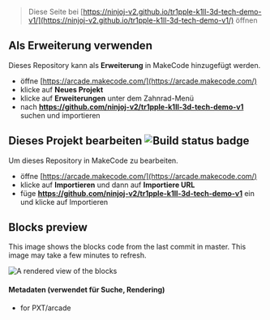  


> Diese Seite bei [https://ninjoj-v2.github.io/tr1pple-k1ll-3d-tech-demo-v1/](https://ninjoj-v2.github.io/tr1pple-k1ll-3d-tech-demo-v1/) öffnen

## Als Erweiterung verwenden

Dieses Repository kann als **Erweiterung** in MakeCode hinzugefügt werden.

* öffne [https://arcade.makecode.com/](https://arcade.makecode.com/)
* klicke auf **Neues Projekt**
* klicke auf **Erweiterungen** unter dem Zahnrad-Menü
* nach **https://github.com/ninjoj-v2/tr1pple-k1ll-3d-tech-demo-v1** suchen und importieren

## Dieses Projekt bearbeiten ![Build status badge](https://github.com/ninjoj-v2/tr1pple-k1ll-3d-tech-demo-v1/workflows/MakeCode/badge.svg)

Um dieses Repository in MakeCode zu bearbeiten.

* öffne [https://arcade.makecode.com/](https://arcade.makecode.com/)
* klicke auf **Importieren** und dann auf **Importiere URL**
* füge **https://github.com/ninjoj-v2/tr1pple-k1ll-3d-tech-demo-v1** ein und klicke auf Importieren

## Blocks preview

This image shows the blocks code from the last commit in master.
This image may take a few minutes to refresh.

![A rendered view of the blocks](https://github.com/ninjoj-v2/tr1pple-k1ll-3d-tech-demo-v1/raw/master/.github/makecode/blocks.png)

#### Metadaten (verwendet für Suche, Rendering)

* for PXT/arcade
<script src="https://makecode.com/gh-pages-embed.js"></script><script>makeCodeRender("{{ site.makecode.home_url }}", "{{ site.github.owner_name }}/{{ site.github.repository_name }}");</script>
